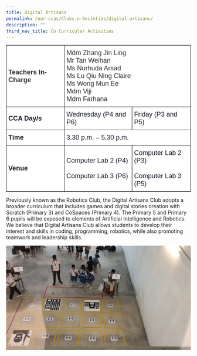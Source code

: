```yaml
---
title: Digital Artisans
permalink: /our-ccas/Clubs-n-Societies/digital-artisans/
description: ""
third_nav_title: Co Curricular Activities
---
```

<style type="text/css">
.tg  {border-collapse:collapse;border-spacing:0;}
.tg td{border-color:black;border-style:solid;border-width:1px;font-family:Arial, sans-serif;font-size:14px;
  overflow:hidden;padding:10px 5px;word-break:normal;}
.tg th{border-color:black;border-style:solid;border-width:1px;font-family:Arial, sans-serif;font-size:14px;
  font-weight:normal;overflow:hidden;padding:10px 5px;word-break:normal;}
.tg .tg-via6{background-color:#FFF;color:#1A202C;font-size:18px;font-weight:bold;text-align:left;vertical-align:middle}
.tg .tg-l3od{background-color:#FFF;color:#1A202C;font-size:18px;text-align:left;vertical-align:middle}
.tg .tg-ntp0{background-color:#FFF;color:#323232;font-size:18px;font-weight:bold;text-align:left;vertical-align:middle}
.tg .tg-y8at{background-color:#FFF;color:#323232;font-size:18px;text-align:left;vertical-align:middle}
</style>
<table class="tg">
<thead>
  <tr>
    <th class="tg-ntp0"><span style="font-weight:bold;color:#323232">Teachers In-Charge   </span></th>
    <th colspan="2" class="tg-y8at">Mdm Zhang Jin Ling<br>Mr Tan Weihan<br>Ms Nurhuda Arsad<br>Ms Lu Qiu Ning Claire<br>Ms Wong Mun Ee<br>Mdm Viji<br>Mdm Farhana   </th>
  </tr>
</thead>
<tbody>
  <tr>
    <td class="tg-via6">CCA Day/s   </td>
    <td class="tg-l3od">Wednesday (P4 and P6)   </td>
    <td class="tg-l3od">Friday (P3 and P5)   </td>
  </tr>
  <tr>
    <td class="tg-via6">Time   </td>
    <td colspan="2" class="tg-l3od">3.30 p.m. – 5.30 p.m.   </td>
  </tr>
  <tr>
    <td class="tg-via6">Venue   </td>
    <td class="tg-l3od">Computer   Lab 2 (P4)<br>   <br>Computer   Lab 3 (P6)   </td>
    <td class="tg-l3od">Computer   Lab 2 (P3)<br>   <br>Computer   Lab 3 (P5)   </td>
  </tr>
</tbody>
</table>
	
Previously known as the Robotics Club, the Digital Artisans Club adopts a broader curriculum that includes games and digital stories creation with Scratch (Primary 3) and CoSpaces (Primary 4). The Primary 5 and Primary 6 pupils will be exposed to elements of Artificial Intelligence and Robotics. We believe that Digital Artisans Club allows students to develop their interest and skills in coding, programming, robotics, while also promoting teamwork and leadership skills.

![](/images/Drones.png)